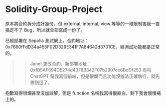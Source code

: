 # Solidity-Group-Project

原本將合約拆分成好幾份，但 external, internal, view 等等的一堆限制害我一直搞定不了 Bug，所以就全部寫成一份了。

已經部署在 Sepolia 測試網上，合約地址：0x7660fFdD34a455F02D329E341F7A84642d3731CE，經測試功能都是正常的。
>> Janet 更改合約，新部署地址：0xfB5AF694DE274d4378B342F07b2907cc6BdDf253
有叫 ChatGPT 幫我寫個前端，但是很爛而且功能沒辦法正確執行，就先做到這了。

抱歉寫得很爛甚至沒加註解，但是 function 名稱我寫得很直白，剩下我會慢慢補上的。
